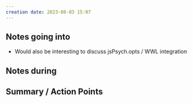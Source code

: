 ```yaml
---
creation date: 2023-08-03 15:07
---
```



## Notes going into
- Would also be interesting to discuss jsPsych.opts / WWL integration

## Notes during


## Summary / Action Points
